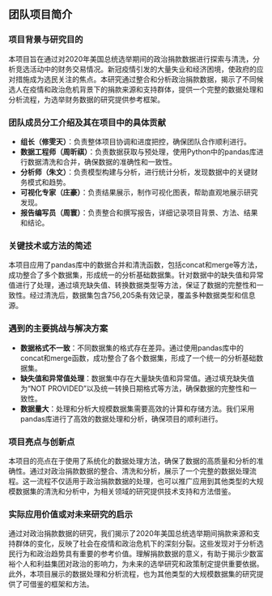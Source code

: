 ## 团队项目简介

### 项目背景与研究目的
本项目旨在通过对2020年美国总统选举期间的政治捐款数据进行探索与清洗，分析竞选活动中的财务交易情况。新冠疫情引发的大量失业和经济困境，使政府的应对措施成为选民关注的焦点。本研究通过整合和分析政治捐款数据，揭示了不同候选人在疫情和政治危机背景下的捐款来源和支持群体，提供一个完整的数据处理和分析流程，为选举财务数据的研究提供参考框架。

### 团队成员分工介绍及其在项目中的具体贡献

- **组长（修雯天）**：负责整体项目协调和进度把控，确保团队合作顺利进行。
- **数据工程师（周昕祺）**：负责数据获取与预处理，使用Python中的pandas库进行数据清洗和合并，确保数据的准确性和一致性。
- **分析师（朱文）**：负责模型构建与分析，进行统计分析，发现数据中的关键财务模式和趋势。
- **可视化专家（庄豪）**：负责结果展示，制作可视化图表，帮助直观地展示研究发现。
- **报告编写员（周寰）**：负责整合和撰写报告，详细记录项目背景、方法、结果和结论。

### 关键技术或方法的简述
本项目应用了pandas库中的数据合并和清洗函数，包括concat和merge等方法，成功整合了多个数据集，形成统一的分析基础数据集。针对数据中的缺失值和异常值进行了处理，通过填充缺失值、转换数据类型等方法，保证了数据的完整性和一致性。经过清洗后，数据集包含756,205条有效记录，覆盖多种数据类型和信息源。

### 遇到的主要挑战与解决方案
- **数据格式不一致**：不同数据集的格式存在差异。通过使用pandas库中的concat和merge函数，成功整合了各个数据集，形成了一个统一的分析基础数据集。
- **缺失值和异常值处理**：数据集中存在大量缺失值和异常值。通过填充缺失值为“NOT PROVIDED”以及统一转换日期格式等方法，确保数据的完整性和一致性。
- **数据量大**：处理和分析大规模数据集需要高效的计算和存储方法。我们采用pandas库进行了高效的数据处理和分析，确保项目的顺利进行。

### 项目亮点与创新点
本项目的亮点在于使用了系统化的数据处理方法，确保了数据的高质量和分析的准确性。通过对政治捐款数据的整合、清洗和分析，展示了一个完整的数据处理流程。这一流程不仅适用于政治捐款数据的处理，也可以推广应用到其他类型的大规模数据集的清洗和分析中，为相关领域的研究提供技术支持和方法借鉴。

### 实际应用价值或对未来研究的启示
通过对政治捐款数据的研究，我们揭示了2020年美国总统选举期间捐款来源和支持群体的变化，反映了社会在疫情和政治危机下的深刻分裂。这些发现对于分析选民行为和政治趋势具有重要的参考价值。理解捐款数据的意义，有助于揭示少数富裕个人和利益集团对政治的影响力，为未来的选举研究和政策制定提供重要依据。此外，本项目展示的数据处理和分析流程，也为其他类型的大规模数据集的研究提供了可借鉴的框架和方法。

